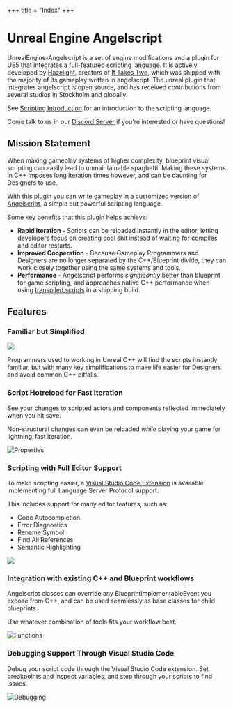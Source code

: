 +++
title = "Index"
+++

# Unreal Engine Angelscript
UnrealEngine-Angelscript is a set of engine modifications and a plugin for UE5 that integrates a
full-featured scripting language.
It is actively developed by [Hazelight](http://hazelight.se), creators of [It Takes Two](https://www.ea.com/games/it-takes-two), which was shipped with the majority of its gameplay written in angelscript.
The unreal plugin that integrates angelscript is open source, and has received contributions from several studios in Stockholm and globally.

See [Scripting Introduction](getting-started/introduction) for an introduction to the scripting language.

Come talk to us in our [Discord Server](https://discord.gg/39wmC2e) if you're interested or have questions!

## Mission Statement
When making gameplay systems of higher complexity, blueprint visual scripting can easily lead to unmaintainable spaghetti.
Making these systems in C++ imposes long iteration times however, and can be daunting for Designers to use.

With this plugin you can write gameplay in a customized version of [Angelscript](https://www.angelcode.com/angelscript/), a simple but powerful scripting language.

Some key benefits that this plugin helps achieve:
* **Rapid Iteration** - Scripts can be reloaded instantly in the editor, letting developers focus on creating cool shit instead of waiting for compiles and editor restarts.
* **Improved Cooperation** - Because Gameplay Programmers and Designers are no longer separated by the C++/Blueprint divide, they can work closely together using the same systems and tools.
* **Performance** - Angelscript performs *significantly* better than blueprint for game scripting, and approaches native C++ performance when using [transpiled scripts](/cpp-bindings/precompiled-data) in a shipping build.

## Features
### Familiar but Simplified

![](/img/scripting.png)

Programmers used to working in Unreal C++ will find the scripts instantly familiar, but with many key simplifications to make life easier for Designers and avoid common C++ pitfalls.

### Script Hotreload for Fast Iteration
See your changes to scripted actors and components reflected immediately when you hit save.

Non-structural changes can even be reloaded *while* playing your game for lightning-fast iteration.

![Properties](/img/properties.png)

### Scripting with Full Editor Support

To make scripting easier, a [Visual Studio Code Extension](https://marketplace.visualstudio.com/items?itemName=Hazelight.unreal-angelscript) is available implementing full Language Server Protocol support.

This includes support for many editor features, such as:
* Code Autocompletion
* Error Diagnostics
* Rename Symbol
* Find All References
* Semantic Highlighting

![](/img/timer.png)

### Integration with existing C++ and Blueprint workflows
Angelscript classes can override any BlueprintImplementableEvent you expose from C++,
and can be used seamlessly as base classes for child blueprints.

Use whatever combination of tools fits your workflow best.

![Functions](/img/functions.png)

### Debugging Support Through Visual Studio Code
Debug your script code through the Visual Studio Code extension.
Set breakpoints and inspect variables, and step through your scripts to find issues.

![Debugging](/img/debug.png)